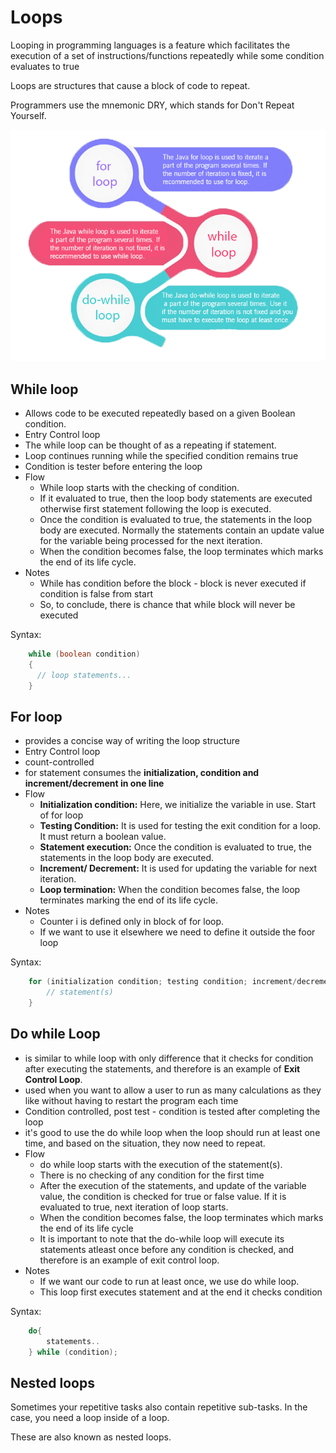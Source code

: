 # Loops

Looping in programming languages is a feature which facilitates the execution of a set of instructions/functions repeatedly while some condition evaluates to true

Loops are structures that cause a block of code to repeat.

Programmers use the mnemonic DRY, which stands for Don't Repeat Yourself.

![for while explanation](z-for-while-exp.png)

## While loop

* Allows code to be executed repeatedly based on a given Boolean condition.
* Entry Control loop
* The while loop can be thought of as a repeating if statement.
* Loop continues running while the specified condition remains true
* Condition is tester before entering the loop
* Flow
  * While loop starts with the checking of condition.
  * If it evaluated to true, then the loop body statements are executed otherwise first statement following the loop is executed.
  * Once the condition is evaluated to true, the statements in the loop body are executed. Normally the statements contain an update value for the variable being processed for the next iteration.
  * When the condition becomes false, the loop terminates which marks the end of its life cycle.
* Notes
  * While has condition before the block - block is never executed if condition is false from start
  * So, to conclude, there is chance that while block will never be executed

Syntax:

```java
    while (boolean condition)
    {
      // loop statements...
    }
```

## For loop

* provides a concise way of writing the loop structure
* Entry Control loop
* count-controlled
* for statement consumes the **initialization, condition and increment/decrement in one line**
* Flow
  * **Initialization condition:** Here, we initialize the variable in use. Start of for loop
  * **Testing Condition:** It is used for testing the exit condition for a loop. It must return a boolean value.
  * **Statement execution:** Once the condition is evaluated to true, the statements in the loop body are executed.
  * **Increment/ Decrement:** It is used for updating the variable for next iteration. 
  * **Loop termination:** When the condition becomes false, the loop terminates marking the end of its life cycle.
* Notes
  * Counter i is defined only in block of for loop.
  * If we want to use it elsewhere we need to define it outside the foor loop

Syntax:

```java
    for (initialization condition; testing condition; increment/decrement){
        // statement(s)
    }
```

## Do while Loop

* is similar to while loop with only difference that it checks for condition after executing the statements, and therefore is an example of **Exit Control Loop**.
* used when you want to allow a user to run as many calculations as they like without having to restart the program each time
* Condition controlled, post test - condition is tested after completing the loop
* it's good to use the do while loop when the loop should run at least one time, and based on the situation, they now need to repeat.
* Flow
  * do while loop starts with the execution of the statement(s).
  * There is no checking of any condition for the first time
  * After the execution of the statements, and update of the variable value, the condition is checked for true or false value. If it is evaluated to true, next iteration of loop starts.
  * When the condition becomes false, the loop terminates which marks the end of its life cycle
  * It is important to note that the do-while loop will execute its statements atleast once before any condition is checked, and therefore is an example of exit control loop.
* Notes
  * If we want our code to run at least once, we use do while loop.
  * This loop first executes statement  and at the end it checks condition

Syntax:

```java
    do{
        statements..
    } while (condition);
```

## Nested loops

Sometimes your repetitive tasks also contain repetitive sub-tasks. In the case, you need a loop inside of a loop.

These are also known as nested loops.



